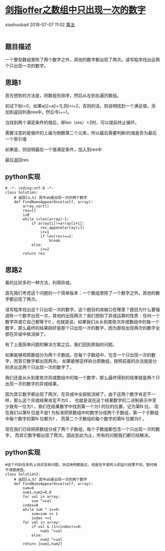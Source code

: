 <div class="blog-article">
    <h1><a href="p.html?p=算法/剑指offer之数组中只出现一次的数字" class="title">剑指offer之数组中只出现一次的数字</a></h1>
    <span class="author">xiashuobad</span>
    <span class="time">2018-07-07 11:02</span>
    <span><a href="tags.html?t=算法" class="tag">算法</a></span>
    </div>
<br/>

## 题目描述 ##
一个整型数组里除了两个数字之外，其他的数字都出现了两次。请写程序找出这两个只出现一次的数字。
## 思路1 ##
首先想到的方法是，将数组先排序，然后从左到右遍历数组。

初试下标i=0，如果a[i]=a[i+1],则i=i+2，否则的话，则说明找到一个满足值，添加到返回列表res中，然后令i+=1。

当找到两个满足条件的值后，即len（res）=2时，可以提前终止循环。

需要注意的是循环的上届为倒数第二个元素，所以最后需要判断i的值是否为最后一个索引值

如果是，则说明最后一个值满足条件，加入到res中

最后返回res
## python实现 ##
	# -*- coding:utf-8 -*-
	class Solution:
	    # 返回[a,b] 其中ab是出现一次的两个数字
	    def FindNumsAppearOnce(self, array):
	        array.sort()
	        res=[]
	        i=0
	        while i<len(array)-1:
	            if array[i]!=array[i+1]:
	                res.append(array[i])
	                i+=1
	                if len(res)==2:
	                    break
	            else:
	                i+=2
	        return res

## 思路2 ##
看的比较多的一种方法，利用异或。

 首先我们考虑这个问题的一个简单版本：一个数组里除了一个数字之外，其他的数字都出现了两次。

 请写程序找出这个只出现一次的数字。这个题目的突破口在哪里？题目为什么要强调有一个数字出现一次，其他的出现两次？我们想到了异或运算的性质：任何一个数字异或它自己都等于0 。也就是说，如果我们从头到尾依次异或数组中的每一个数字，那么最终的结果刚好是那个只出现一次的数字，因为那些出现两次的数字全部在异或中抵消掉了。

有了上面简单问题的解决方案之后，我们回到原始的问题。

 如果能够把原数组分为两个子数组。在每个子数组中，包含一个只出现一次的数字，而其它数字都出现两次。
 如果能够这样拆分原数组，按照前面的办法就是分别求出这两个只出现一次的数字了。

 我们还是从头到尾依次异或数组中的每一个数字，那么最终得到的结果就是两个只出现一次的数字的异或结果。

 因为其它数字都出现了两次，在异或中全部抵消掉了。由于这两个数字肯定不一样，那么这个异或结果肯定不为0 ，
 也就是说在这个结果数字的二进制表示中至少就有一位为1 。我们在结果数字中找到第一个为1 的位的位置，记为第N 位。
 现在我们以第N 位是不是1 为标准把原数组中的数字分成两个子数组，第一个子数组中每个数字的第N 位都为1 ，
 而第二个子数组的每个数字的第N 位都为0 。

 现在我们已经把原数组分成了两个子数组，每个子数组都包含一个只出现一次的数字，
 而其它数字都出现了两次。因此到此为止，所有的问题我们都已经解决。
## python实现 ##
	#这个代码在本机上测试没有问题，测试用例都能过，但是在牛客网上却运行结果不同，暂时搞不清楚原因。
	class Solution2:
	    # 返回[a,b] 其中ab是出现一次的两个数字
	    def FindNumsAppearOnce(self, array):
	        sum=0
	        num1,num2=0,0
	        for val in array:
	            sum ^=val
	        index=0
	        while sum ^ 1==0:
	            sum=sum >> 1
	            index +=1
	        for val in array:
	            if val & (1<<index)==0:
	                num1 ^=val
	            else:
	                num2 ^=val
	        return [num1,num2]
